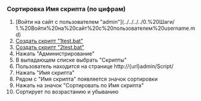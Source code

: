 ### Сортировка Имя скрипта (по цифрам)

1. [Войти на сайт с пользователем "admin"](../../../../0.%20Шаги/
1.%20Войти%20на%20сайт%20с%20пользователем%20username.md)
1. [Создать скрипт "1test.bat"](../../../../0.%20Шаги/2.%20Создать%20скрипт%20с%20именем%20test_name.md)
1. [Создать скрипт "2test.bat"](../../../../0.%20Шаги/2.%20Создать%20скрипт%20с%20именем%20test_name.md)
1. Нажать "Администрирование"
1. В выпадающем списке выбрать "Скрипты"
1. Пользователь находится на странице http://{url}admin/Script/
1. Нажать "Имя скрипта"
1. Рядом с "Имя скрипта" появляется значок сортировки
1. Нажать на значок "Сортировать по Имя скрипта"
1. Сортирует по возрастанию и убыванию